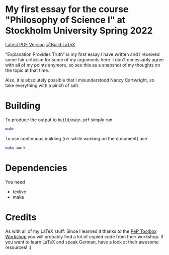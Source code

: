 My first essay for the course "Philosophy of Science I" at Stockholm University Spring 2022
===
[Latest PDF Version](https://github.com/The-Ludwig/phil-sci-essay-01/releases/latest/download/phil-sci-essay-01.pdf)
[![Build LaTeX](https://github.com/The-Ludwig/phil-sci-essay-01/actions/workflows/build.yml/badge.svg)](https://github.com/The-Ludwig/phil-sci-essay-01/actions/workflows/build.yml)

"Explanation Provides Truth" is my first essay I have written and 
I received some fair criticism for some of my arguments here.
I don't necessarily agree with all of my points anymore, so 
see this as a snapshot of my thoughts on the topic at that time.

Also, it is absolutely possible that I misunderstood Nancy Cartwright, so 
take everything with a pinch of salt. 

# Building
To produce the output to `build/main.pdf` simply run
```sh
make
```

To use continuous building (i.e. while working on the document) use 
```sh
make work
```

# Dependencies 
You need 
- texlive 
- make

# Credits
As with all of my LaTeX stuff: Since I learned it thanks to the [PeP Toolbox Workshop](https://toolbox.pep-dortmund.org/)
you will probably find a lot of copied code from their workshop. If you want to learn LaTeX and speak German, have a look at their awesome resources! :)
